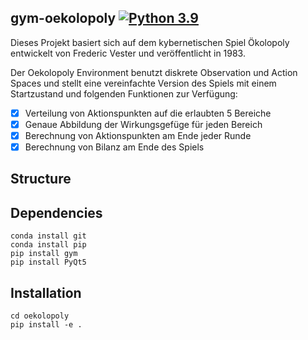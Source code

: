 ## gym-oekolopoly [![Python 3.9](https://img.shields.io/badge/python-3.9-blue)](https://img.shields.io/badge/python-3.9-blue)

Dieses Projekt basiert sich auf dem kybernetischen Spiel Ökolopoly entwickelt von Frederic Vester und veröffentlicht in 1983. 

Der Oekolopoly Environment benutzt diskrete Observation und Action Spaces und stellt eine vereinfachte Version des Spiels mit einem Startzustand und folgenden Funktionen zur Verfügung:
- [x] Verteilung von Aktionspunkten auf die erlaubten 5 Bereiche
- [x] Genaue Abbildung der Wirkungsgefüge für jeden Bereich
- [x] Berechnung von Aktionspunkten am Ende jeder Runde
- [x] Berechnung von Bilanz am Ende des Spiels

## Structure


## Dependencies
```
conda install git
conda install pip
pip install gym
pip install PyQt5
```

## Installation
```
cd oekolopoly
pip install -e .
```
